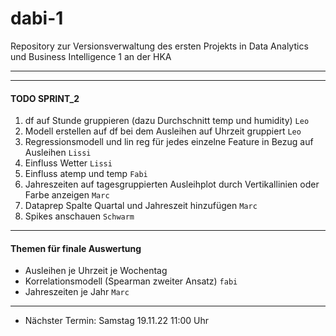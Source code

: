 # dabi-1
Repository zur Versionsverwaltung des ersten Projekts in Data Analytics und Business Intelligence 1 an der HKA

---
---
#### TODO SPRINT_2

1) df auf Stunde gruppieren (dazu Durchschnitt temp und humidity) `Leo`
2) Modell erstellen auf df bei dem Ausleihen auf Uhrzeit gruppiert `Leo`
3) Regressionsmodell und lin reg für jedes einzelne Feature in Bezug auf Ausleihen `Lissi`
4) Einfluss Wetter `Lissi`
5) Einfluss atemp und temp `Fabi`
6) Jahreszeiten auf tagesgruppierten Ausleihplot durch Vertikallinien oder Farbe anzeigen `Marc`
7) Dataprep Spalte Quartal und Jahreszeit hinzufügen `Marc`
8) Spikes anschauen `Schwarm`
---

#### Themen für finale Auswertung

- Ausleihen je Uhrzeit je Wochentag 
- Korrelationsmodell (Spearman zweiter Ansatz) `fabi`
- Jahreszeiten je Jahr `Marc`

---

- Nächster Termin: Samstag 19.11.22 11:00 Uhr


